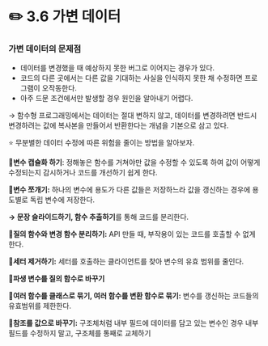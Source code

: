 # ✏️ 3.6 가변 데이터

### 가변 데이터의 문제점

* 데이터를 변경했을 때 예상하지 못한 버그로 이어지는 경우가 있다.
* 코드의 다른 곳에서는 다른 값을 기대하는 사실을 인식하지 못한 채 수정하면 프로그램이 오작동한다.
* 아주 드문 조건에서만 발생할 경우 원인을 알아내기 어렵다.

→ 함수형 프로그래밍에서는 데이터는 절대 변하지 않고, 데이터를 변경하려면 반드시 변경하려는 값에 복사본을 만들어서 반환한다는 개념을 기본으로 삼고 있다.

⭐️ 무분별한 데이터 수정에 따른 위험을 줄이는 방법을 알아보자.



📍**변수 캡슐화 하기**: 정해놓은 함수를 거쳐야만 값을 수정할 수 있도록 하여 값이 어떻게 수정되는지 감시하거나 코드를 개선하기 쉽게 한다.

**📍변수 쪼개기:** 하나의 변수에 용도가 다른 값들은 저장하느라 값을 갱신하는 경우에 용도별로 독립 변수에 저장한다.

**→ 문장 슬라이드하기, 함수 추출하기**를 통해 코드를 분리한다.

**📍질의 함수와 변경 함수 분리하기:** API 만들 때, 부작용이 있는 코드를 호출할 수 없게 한다.

**📍세터 제거하기:** 세터를 호출하는 클라이언트를 찾아 변수의 유효 범위를 줄인다.

**📍파생 변수를 질의 함수로 바꾸기**

**📍여러 함수를 클래스로 묶기, 여러 함수를 변환 함수로 묶기:** 변수를 갱신하는 코드들의 유효범위를 제한한다.

**📍참조를 값으로 바꾸기:** 구조체처럼 내부 필드에 데이터를 담고 있는 변수인 경우 내부 필드를 수정하지 말고, 구조체를 통째로 교체하기



